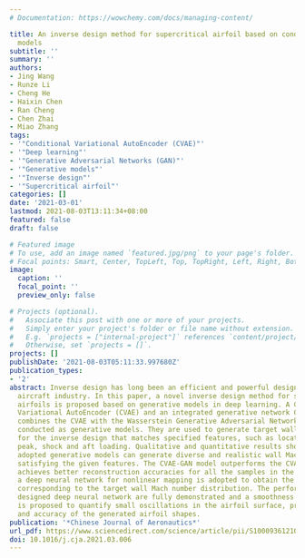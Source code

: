 ```yaml
---
# Documentation: https://wowchemy.com/docs/managing-content/

title: An inverse design method for supercritical airfoil based on conditional generative
  models
subtitle: ''
summary: ''
authors:
- Jing Wang
- Runze Li
- Cheng He
- Haixin Chen
- Ran Cheng
- Chen Zhai
- Miao Zhang
tags:
- '"Conditional Variational AutoEncoder (CVAE)"'
- '"Deep learning"'
- '"Generative Adversarial Networks (GAN)"'
- '"Generative models"'
- '"Inverse design"'
- '"Supercritical airfoil"'
categories: []
date: '2021-03-01'
lastmod: 2021-08-03T13:11:34+08:00
featured: false
draft: false

# Featured image
# To use, add an image named `featured.jpg/png` to your page's folder.
# Focal points: Smart, Center, TopLeft, Top, TopRight, Left, Right, BottomLeft, Bottom, BottomRight.
image:
  caption: ''
  focal_point: ''
  preview_only: false

# Projects (optional).
#   Associate this post with one or more of your projects.
#   Simply enter your project's folder or file name without extension.
#   E.g. `projects = ["internal-project"]` references `content/project/deep-learning/index.md`.
#   Otherwise, set `projects = []`.
projects: []
publishDate: '2021-08-03T05:11:33.997680Z'
publication_types:
- '2'
abstract: Inverse design has long been an efficient and powerful design tool in the
  aircraft industry. In this paper, a novel inverse design method for supercritical
  airfoils is proposed based on generative models in deep learning. A Conditional
  Variational AutoEncoder (CVAE) and an integrated generative network CVAE-GAN that
  combines the CVAE with the Wasserstein Generative Adversarial Networks (WGAN), are
  conducted as generative models. They are used to generate target wall Mach distributions
  for the inverse design that matches specified features, such as locations of suction
  peak, shock and aft loading. Qualitative and quantitative results show that both
  adopted generative models can generate diverse and realistic wall Mach number distributions
  satisfying the given features. The CVAE-GAN model outperforms the CVAE model and
  achieves better reconstruction accuracies for all the samples in the dataset. Furthermore,
  a deep neural network for nonlinear mapping is adopted to obtain the airfoil shape
  corresponding to the target wall Mach number distribution. The performances of the
  designed deep neural network are fully demonstrated and a smoothness measurement
  is proposed to quantify small oscillations in the airfoil surface, proving the authenticity
  and accuracy of the generated airfoil shapes.
publication: '*Chinese Journal of Aeronautics*'
url_pdf: https://www.sciencedirect.com/science/article/pii/S1000936121000662
doi: 10.1016/j.cja.2021.03.006
---
```

